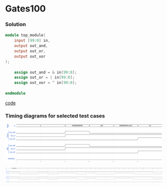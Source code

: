 # Gates100
### Solution
```Verilog
module top_module( 
    input [99:0] in,
    output out_and,
    output out_or,
    output out_xor 
);
    
    assign out_and = & in[99:0];
    assign out_or = | in[99:0];
    assign out_xor = ^ in[99:0];

endmodule
```
[code](./39.v)

### Timing diagrams for selected test cases
![result 1](./result_1.png)

![result 2](./result_2.png)